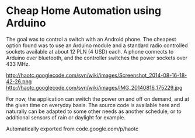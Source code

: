 # Cheap Home Automation using Arduino

The goal was to control a switch with an Android phone. The cheapest option found was to use an Arduino module and a standard radio controlled sockets available at about 12 PLN (4 USD) each. A phone connects to Arduino over bluetooth, and the controller switches the power sockets over 433 MHz.

http://haotc.googlecode.com/svn/wiki/images/Screenshot_2014-08-16-18-42-26.png
http://haotc.googlecode.com/svn/wiki/images/IMG_20140816_175229.jpg

For now, the application can switch the power on and off on demand, and at the given time on everyday basis. The source code is available here and naturally can be adapted to some other needs as another schedule, or to additional sensors of rain or daylight for example.

Automatically exported from code.google.com/p/haotc
